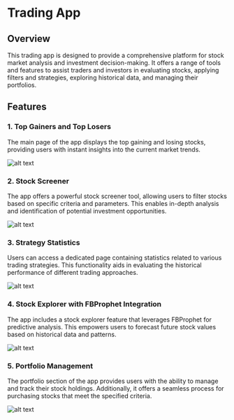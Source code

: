 # Trading App

## Overview
This trading app is designed to provide a comprehensive platform for stock market analysis and investment decision-making. It offers a range of tools and features to assist traders and investors in evaluating stocks, applying filters and strategies, exploring historical data, and managing their portfolios.

## Features

### 1. Top Gainers and Top Losers
The main page of the app displays the top gaining and losing stocks, providing users with instant insights into the current market trends.

![alt text](https://github.com/ppetrushenkov/moexalgo_hackathon/blob/[branch]/1.png?raw=true)

### 2. Stock Screener
The app offers a powerful stock screener tool, allowing users to filter stocks based on specific criteria and parameters. This enables in-depth analysis and identification of potential investment opportunities.

![alt text](https://github.com/ppetrushenkov/moexalgo_hackathon/blob/[branch]/2.png?raw=true)

### 3. Strategy Statistics
Users can access a dedicated page containing statistics related to various trading strategies. This functionality aids in evaluating the historical performance of different trading approaches.

![alt text](https://github.com/ppetrushenkov/moexalgo_hackathon/blob/[branch]/3.png?raw=true)

### 4. Stock Explorer with FBProphet Integration
The app includes a stock explorer feature that leverages FBProphet for predictive analysis. This empowers users to forecast future stock values based on historical data and patterns.

![alt text](https://github.com/ppetrushenkov/moexalgo_hackathon/blob/[branch]/4.png?raw=true)

### 5. Portfolio Management
The portfolio section of the app provides users with the ability to manage and track their stock holdings. Additionally, it offers a seamless process for purchasing stocks that meet the specified criteria.

![alt text](https://github.com/ppetrushenkov/moexalgo_hackathon/blob/[branch]/5.png?raw=true)
